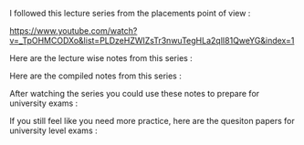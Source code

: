 I followed this lecture series from the placements point of view :

https://www.youtube.com/watch?v=_TpOHMCODXo&list=PLDzeHZWIZsTr3nwuTegHLa2qlI81QweYG&index=1

Here are the lecture wise notes from this series : 

Here are the compiled notes from this series :


After watching the series you could use these notes to prepare for university exams :


If you still feel like you need more practice, here are the quesiton papers for university level exams : 

